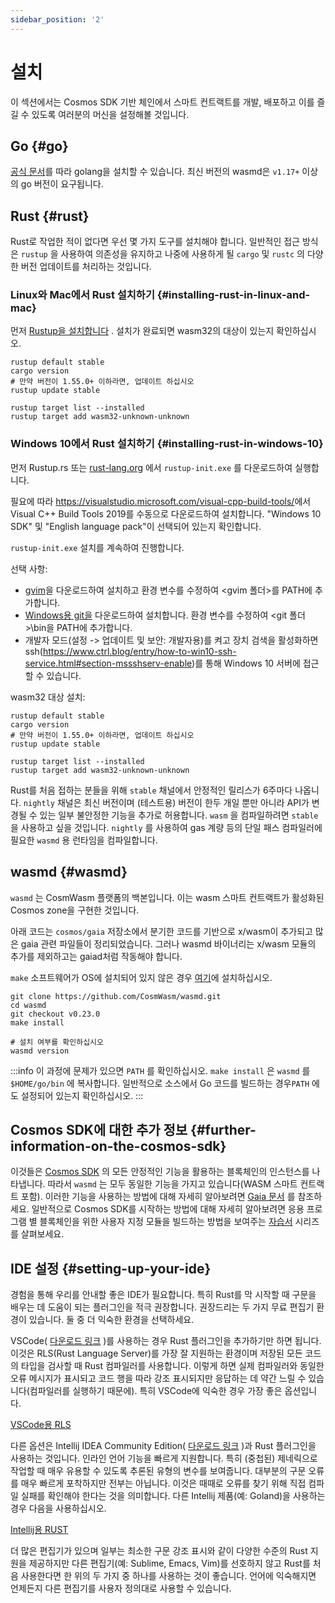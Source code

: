 ```yaml
---
sidebar_position: '2'
---
```


# 설치

이 섹션에서는 Cosmos SDK 기반 체인에서 스마트 컨트랙트를 개발, 배포하고 이를 즐길 수 있도록 여러분의 머신을 설정해볼 것입니다.

## Go {#go}

[공식 문서](https://github.com/golang/go/wiki#working-with-go)를 따라 golang을 설치할 수 있습니다. 최신 버전의 wasmd은 `v1.17+` 이상의 go 버전이 요구됩니다.

## Rust {#rust}

Rust로 작업한 적이 없다면 우선 몇 가지 도구를 설치해야 합니다. 일반적인 접근 방식은 `rustup` 을 사용하여 의존성을 유지하고 나중에 사용하게 될 `cargo` 및 `rustc` 의 다양한 버전 업데이트를 처리하는 것입니다.

### Linux와 Mac에서 Rust 설치하기 {#installing-rust-in-linux-and-mac}

먼저 [Rustup을 설치합니다](https://rustup.rs/) . 설치가 완료되면 wasm32의 대상이 있는지 확인하십시오.

```shell
rustup default stable
cargo version
# 만약 버전이 1.55.0+ 이하라면, 업데이트 하십시오
rustup update stable

rustup target list --installed
rustup target add wasm32-unknown-unknown
```

### Windows 10에서 Rust 설치하기 {#installing-rust-in-windows-10}

먼저 <a>Rustup.rs</a> 또는 [rust-lang.org](https://rustup.rs/) 에서 <code>rustup-init.exe</code> 를 다운로드하여 실행합니다.

필요에 따라 <a class="_active_edit_href" href="https://visualstudio.microsoft.com/visual-cpp-build-tools/">https://visualstudio.microsoft.com/visual-cpp-build-tools/</a>에서 Visual C++ Build Tools 2019를 수동으로 다운로드하여 설치합니다. "Windows 10 SDK" 및 "English language pack"이 선택되어 있는지 확인합니다.

`rustup-init.exe` 설치를 계속하여 진행합니다.

선택 사항:

- [gvim](https://www.vim.org/download.php#pc)을 다운로드하여 설치하고 환경 변수를 수정하여 &lt;gvim 폴더&gt;를 PATH에 추가합니다.
- [Windows용 git을](https://git-scm.com/download/win) 다운로드하여 설치합니다. 환경 변수를 수정하여 &lt;git 폴더&gt;\bin을 PATH에 추가합니다.
- 개발자 모드(설정 -&gt; 업데이트 및 보안: 개발자용)를 켜고 장치 검색을 활성화하면 ssh(<a class="_active_edit_href" href="https://www.ctrl.blog/entry/how-to-win10-ssh-service.html#section-mssshserv-enable">https://www.ctrl.blog/entry/how-to-win10-ssh-service.html#section-mssshserv-enable</a>)를 통해 Windows 10 서버에 접근할 수 있습니다.

wasm32 대상 설치:

```shell
rustup default stable
cargo version
# 만약 버전이 1.55.0+ 이하라면, 업데이트 하십시오
rustup update stable

rustup target list --installed
rustup target add wasm32-unknown-unknown
```

Rust를 처음 접하는 분들을 위해 `stable` 채널에서 안정적인 릴리스가 6주마다  나옵니다. `nightly` 채널은 최신 버전이며 (테스트용) 버전이 한두 개일 뿐만 아니라 API가 변경될 수 있는 일부 불안정한 기능을 추가로 허용합니다. `wasm` 을 컴파일하려면 `stable` 을 사용하고 싶을 것입니다. `nightly` 를 사용하여 gas 계량 등의 단일 패스 컴파일러에 필요한 `wasmd` 용 런타임을 컴파일합니다.

## wasmd {#wasmd}

`wasmd` 는 CosmWasm 플랫폼의 백본입니다. 이는 wasm 스마트 컨트랙트가 활성화된 Cosmos zone을 구현한 것입니다.

아래 코드는 `cosmos/gaia` 저장소에서 분기한 코드를 기반으로 x/wasm이 추가되고 많은 gaia 관련 파일들이 정리되었습니다. 그러나 wasmd 바이너리는 x/wasm 모듈의 추가를 제외하고는 gaiad처럼 작동해야 합니다.

`make` 소프트웨어가 OS에 설치되어 있지 않은 경우 [여기](https://stackoverflow.com/questions/32127524/how-to-install-and-use-make-in-windows)에 설치하십시오.

```shell
git clone https://github.com/CosmWasm/wasmd.git
cd wasmd
git checkout v0.23.0
make install

# 설치 여부를 확인하십시오
wasmd version
```

:::info 이 과정에 문제가 있으면 `PATH` 를 확인하십시오. `make install` 은 `wasmd` 를 `$HOME/go/bin` 에 복사합니다. 일반적으로 소스에서 Go 코드를 빌드하는 경우`PATH` 에도 설정되어 있는지 확인하십시오. :::

## Cosmos SDK에 대한 추가 정보 {#further-information-on-the-cosmos-sdk}

이것들은 [Cosmos SDK](https://github.com/cosmos/cosmos-sdk) 의 모든 안정적인 기능을 활용하는 블록체인의 인스턴스를 나타냅니다. 따라서 `wasmd` 는 모두 동일한 기능을 가지고 있습니다(WASM 스마트 컨트랙트 포함). 이러한 기능을 사용하는 방법에 대해 자세히 알아보려면 [Gaia 문서](https://github.com/cosmos/gaia/tree/main/docs/hub-tutorials) 를 참조하세요. 일반적으로 Cosmos SDK를 시작하는 방법에 대해 자세히 알아보려면 응용 프로그램 별 블록체인을 위한 사용자 지정 모듈을 빌드하는 방법을 보여주는 [자습서](https://tutorials.cosmos.network/) 시리즈를 살펴보세요.

## IDE 설정 {#setting-up-your-ide}

경험을 통해 우리를 안내할 좋은 IDE가 필요합니다. 특히 Rust를 막 시작할 때 구문을 배우는 데 도움이 되는 플러그인을 적극 권장합니다. 권장드리는 두 가지 무료 편집기 환경이 있습니다.  둘 중 더 익숙한 환경을 선택하세요.

VSCode( [다운로드 링크](https://code.visualstudio.com/download) )를 사용하는 경우 Rust 플러그인을 추가하기만 하면 됩니다. 이것은 RLS(Rust Language Server)를 가장 잘 지원하는 환경이며 저장된 모든 코드의 타입을 검사할 때 Rust 컴파일러를 사용합니다. 이렇게 하면 실제 컴파일러와 동일한 오류 메시지가 표시되고 코드 행을 따라 강조 표시되지만 응답하는 데 약간 느릴 수 있습니다(컴파일러를 실행하기 때문에). 특히 VSCode에 익숙한 경우 가장 좋은 옵션입니다.

[VSCode용 RLS](https://marketplace.visualstudio.com/items?itemName=rust-lang.rust)

다른 옵션은 Intellij IDEA Community Edition( [다운로드 링크](https://www.jetbrains.com/idea/download/) )과 Rust 플러그인을 사용하는 것입니다. 인라인 언어 기능을 빠르게 지원합니다. 특히 (중첩된) 제네릭으로 작업할 때 매우 유용할 수 있도록 추론된 유형의 변수를 보여줍니다. 대부분의 구문 오류를 매우 빠르게 포착하지만 전부는 아닙니다. 이것은 때때로 오류를 찾기 위해 직접 컴파일 실패를 확인해야 한다는 것을 의미합니다. 다른 Intellij 제품(예: Goland)을 사용하는 경우 다음을 사용하십시오.

[Intellij용 RUST](https://intellij-rust.github.io/)

더 많은 편집기가 있으며 일부는 최소한 구문 강조 표시와 같이 다양한 수준의 Rust 지원을 제공하지만 다른 편집기(예: Sublime, Emacs, Vim)를 선호하지 않고 Rust를 처음 사용한다면 한 위의 두 가지 중 하나를 사용하는 것이 좋습니다. 언어에 익숙해지면 언제든지 다른 편집기를 사용자 정의대로 사용할 수 있습니다.
